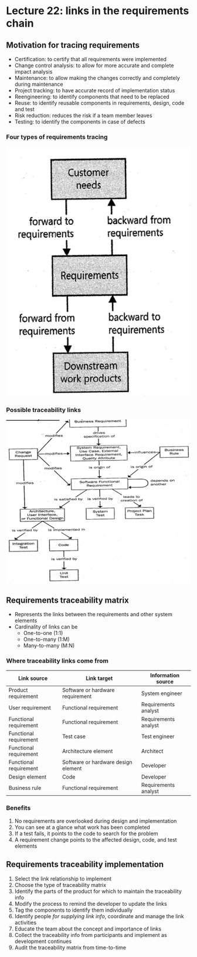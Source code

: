 # Lecture 22: links in the requirements chain

## Motivation for tracing requirements

- Certification: to certify that all requirements were implemented
- Change control analysis: to allow for more accurate and complete impact analysis
- Maintenance: to allow making the changes correctly and completely during maintenance
- Project tracking: to have accurate record of implementation status
- Reengineering: to identify components that need to be replaced
- Reuse: to identify reusable components in requirements, design, code and test
- Risk reduction: reduces the risk if a team member leaves
- Testing: to identify the components in case of defects

### Four types of requirements tracing

![Requirements tracing](./figures/types-of-requirements-tracing.png)

### Possible traceability links

![Traceability links](./figures/traceability-links.png)

## Requirements traceability matrix

- Represents the links between the requirements and other system elements
- Cardinality of links can be
  - One-to-one (1:1)
  - One-to-many (1:M)
  - Many-to-many (M:N)

### Where traceability links come from

| Link source | Link target | Information source |
| --------------- | --------------- | --------------- |
| Product requirement | Software or hardware requirement | System engineer |
| User requirement | Functional requirement | Requirements analyst |
| Functional requirement | Functional requirement | Requirements analyst |
| Functional requirement | Test case | Test engineer |
| Functional requirement | Architecture element | Architect |
| Functional requirement | Software or hardware design element | Developer |
| Design element | Code | Developer |
| Business rule | Functional requirement | Requirements analyst |

### Benefits

1) No requirements are overlooked during design and implementation
2) You can see at a glance what work has been completed
3) If a test fails, it points to the code to search for the problem
4) A requirement change points to the affected design, code, and test elements

## Requirements traceability implementation

1) Select the link relationship to implement
2) Choose the type of traceability matrix
3) Identify the parts of the product for which to maintain the traceability info
4) Modify the process to remind the developer to update the links
5) Tag the components to identify them individually
6) Identify people *for supplying link info*, coordinate and manage the link activities
7) Educate the team about the concept and importance of links
8) Collect the traceability info from participants and implement as development continues
9) Audit the traceability matrix from time-to-time
